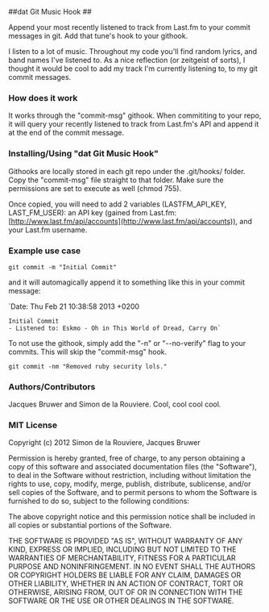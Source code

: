 ##dat Git Music Hook ##

Append your most recently listened to track from Last.fm to your commit messages in git. Add that tune's hook to your githook.

I listen to a lot of music. Throughout my code you'll find random lyrics, and band names I've listened to. As a nice reflection (or zeitgeist of sorts), I thought it would be cool to add my track I'm currently listening to, to my git commit messages.

### How does it work ###

It works through the "commit-msg" githook. When commititing to your repo, it will query your recently listened to track from Last.fm's API and append it at the end of the commit message.

### Installing/Using "dat Git Music Hook" ###

Githooks are locally stored in each git repo under the .git/hooks/ folder. Copy the "commit-msg" file straight to that folder. Make sure the permissions are set to execute as well (chmod 755). 

Once copied, you will need to add 2 variables (LASTFM_API_KEY, LAST_FM_USER): an API key (gained from Last.fm: [http://www.last.fm/api/accounts](http://www.last.fm/api/accounts)), and your Last.fm username.

### Example use case ###

`git commit -m "Initial Commit"`

and it will automagically append it to something like this in your commit message:

`Date:   Thu Feb 21 10:38:58 2013 +0200

    Initial Commit
    - Listened to: Eskmo - Oh in This World of Dread, Carry On`

To not use the githook, simply add the "-n" or "--no-verify" flag to your commits. This will skip the "commit-msg" hook.

`git commit -nm "Removed ruby security lols."`

### Authors/Contributors ###

Jacques Bruwer and Simon de la Rouviere. Cool, cool cool cool.

### MIT License ###

Copyright (c) 2012 Simon de la Rouviere, Jacques Bruwer

Permission is hereby granted, free of charge, to any person obtaining a copy of this software and associated documentation files (the "Software"), to deal in the Software without restriction, including without limitation the rights to use, copy, modify, merge, publish, distribute, sublicense, and/or sell copies of the Software, and to permit persons to whom the Software is furnished to do so, subject to the following conditions:

The above copyright notice and this permission notice shall be included in all copies or substantial portions of the Software.

THE SOFTWARE IS PROVIDED "AS IS", WITHOUT WARRANTY OF ANY KIND, EXPRESS OR IMPLIED, INCLUDING BUT NOT LIMITED TO THE WARRANTIES OF MERCHANTABILITY, FITNESS FOR A PARTICULAR PURPOSE AND NONINFRINGEMENT. IN NO EVENT SHALL THE AUTHORS OR COPYRIGHT HOLDERS BE LIABLE FOR ANY CLAIM, DAMAGES OR OTHER LIABILITY, WHETHER IN AN ACTION OF CONTRACT, TORT OR OTHERWISE, ARISING FROM, OUT OF OR IN CONNECTION WITH THE SOFTWARE OR THE USE OR OTHER DEALINGS IN THE SOFTWARE.

